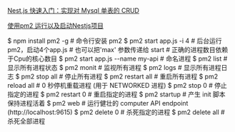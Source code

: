 
[Nest.js 快速入门：实现对 Mysql 单表的 CRUD](https://mp.weixin.qq.com/s?__biz=Mzg3OTYzMDkzMg==&mid=2247487058&idx=1&sn=fef0fe0e114ec5a7420f679d224a5899&chksm=cf00c169f877487fda71afc03d6f1b7b28c6e9135421292ef688f7c9a3461f1c96beff030a6d&scene=178&cur_album_id=2198094412235309060#rd)



[使用pm2 运行以及启动Nestjs项目](http://bbs.itying.com/topic/5d89d1ba9e631c1318091bdb)

$ npm install pm2 -g     # 命令行安装 pm2 
$ pm2 start app.js -i 4  # 后台运行pm2，启动4个app.js 
                         # 也可以把'max' 参数传递给 start
                         # 正确的进程数目依赖于Cpu的核心数目
$ pm2 start app.js --name my-api # 命名进程
$ pm2 list               # 显示所有进程状态
$ pm2 monit              # 监视所有进程
$ pm2 logs               # 显示所有进程日志
$ pm2 stop all           # 停止所有进程
$ pm2 restart all        # 重启所有进程
$ pm2 reload all         # 0 秒停机重载进程 (用于 NETWORKED 进程)
$ pm2 stop 0             # 停止指定的进程
$ pm2 restart 0          # 重启指定的进程
$ pm2 startup            # 产生 init 脚本 保持进程活着
$ pm2 web                # 运行健壮的 computer API endpoint (http://localhost:9615)
$ pm2 delete 0           # 杀死指定的进程
$ pm2 delete all         # 杀死全部进程





